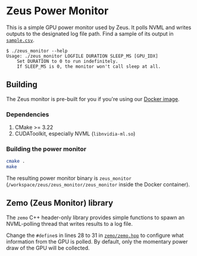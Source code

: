 # Zeus Power Monitor

This is a simple GPU power monitor used by Zeus.
It polls NVML and writes outputs to the designated log file path.
Find a sample of its output in [`sample.csv`](sample.csv).

```console
$ ./zeus_monitor --help
Usage: ./zeus_monitor LOGFILE DURATION SLEEP_MS [GPU_IDX]
    Set DURATION to 0 to run indefinitely.
    If SLEEP_MS is 0, the monitor won't call sleep at all.
```


## Building

The Zeus monitor is pre-built for you if you're using our [Docker image](https://ml.energy/zeus/getting_started/environment/).

### Dependencies

1. CMake >= 3.22
1. CUDAToolkit, especially NVML (`libnvidia-ml.so`)

### Building the power monitor

```sh
cmake .
make
```

The resulting power monitor binary is `zeus_monitor` (`/workspace/zeus/zeus_monitor/zeus_monitor` inside the Docker container).

## Zemo (Zeus Monitor) library

The `zemo` C++ header-only library provides simple functions to spawn an NVML-polling thread that writes results to a log file.

Change the `#define`s in lines 28 to 31 in [`zemo/zemo.hpp`](zemo/zemo.hpp) to configure what information from the GPU is polled.
By default, only the momentary power draw of the GPU will be collected.

